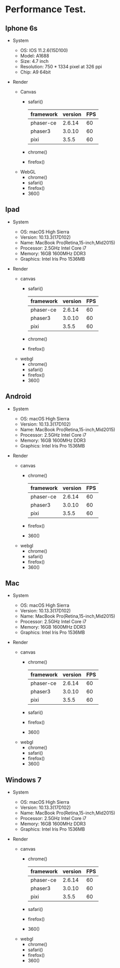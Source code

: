 # Performance Test.

## Iphone 6s
* System
	* OS: IOS 11.2.6(15D100)
	* Model: A1688
	* Size: 4.7 inch
	* Resolution: 750 * 1334 pixel at 326 ppi
	* Chip: A9 64bit

* Render
	* Canvas
		* safari()
		
			| framework | version  |  FPS | 
			|:--------- | -------- | ---- |
			| phaser-ce | 2.6.14   | 60   |
			| phaser3   | 3.0.10   | 60   |
			| pixi      | 3.5.5    | 60   |
		
		* chrome()
		* firefox()
	* WebGL
		* chrome()
		* safari()
		* firefox()
		* 360()


## Ipad
* System
	* OS: macOS High Sierra
	* Version: 10.13.3(17D102)
	* Name: MacBook Pro(Retina,15-inch,Mid2015)
	* Processor: 2.5GHz Intel Core i7
	* Memory: 16GB 1600MHz DDR3
	* Graphics: Intel Iris Pro 1536MB

* Render
	* canvas
		* safari()
		
			| framework | version  |  FPS | 
			|:--------- | -------- | ---- |
			| phaser-ce | 2.6.14   | 60   |
			| phaser3   | 3.0.10   | 60   |
			| pixi      | 3.5.5    | 60   |
		
		* chrome()
		* firefox()
	* webgl
		* chrome()
		* safari()
		* firefox()
		* 360()


## Android
* System
	* OS: macOS High Sierra
	* Version: 10.13.3(17D102)
	* Name: MacBook Pro(Retina,15-inch,Mid2015)
	* Processor: 2.5GHz Intel Core i7
	* Memory: 16GB 1600MHz DDR3
	* Graphics: Intel Iris Pro 1536MB

* Render
	* canvas
		* chrome()		

			| framework | version  |  FPS | 
			|:--------- | -------- | ---- |
			| phaser-ce | 2.6.14   | 60   |
			| phaser3   | 3.0.10   | 60   |
			| pixi      | 3.5.5    | 60   |

		* firefox()
		* 360()
	* webgl
		* chrome()
		* safari()
		* firefox()
		* 360()

## Mac
* System
	* OS: macOS High Sierra
	* Version: 10.13.3(17D102)
	* Name: MacBook Pro(Retina,15-inch,Mid2015)
	* Processor: 2.5GHz Intel Core i7
	* Memory: 16GB 1600MHz DDR3
	* Graphics: Intel Iris Pro 1536MB

* Render
	* canvas
		* chrome()
		
			| framework | version  |  FPS | 
			|:--------- | -------- | ---- |
			| phaser-ce | 2.6.14   | 60   |
			| phaser3   | 3.0.10   | 60   |
			| pixi      | 3.5.5    | 60   |
		
		* safari()
		* firefox()
		* 360()
	* webgl
		* chrome()
		* safari()
		* firefox()
		* 360()

		
## Windows 7
* System
	* OS: macOS High Sierra
	* Version: 10.13.3(17D102)
	* Name: MacBook Pro(Retina,15-inch,Mid2015)
	* Processor: 2.5GHz Intel Core i7
	* Memory: 16GB 1600MHz DDR3
	* Graphics: Intel Iris Pro 1536MB

* Render
	* canvas
		* chrome()
		
			| framework | version  |  FPS | 
			|:--------- | -------- | ---- |
			| phaser-ce | 2.6.14   | 60   |
			| phaser3   | 3.0.10   | 60   |
			| pixi      | 3.5.5    | 60   |
		
		* safari()
		* firefox()
		* 360()
	* webgl
		* chrome()
		* safari()
		* firefox()
		* 360()